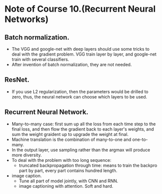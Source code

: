 # Note of Course 10.(Recurrent Neural Networks)

## Batch normalization.
- The VGG and google-net with deep layers should use some tricks to deal with the gradient problem. VGG train layer by layer, and google-net train with several classifiers.
- After invention of batch normalization, they are not needed.

## ResNet.
- If you use L2 regularization, then the parameters would be drilled to zero, thus, the neural network can choose which layers to be used.

## Recurrent Neural Network.
- Many-to-many case: first sum up all the loss from each time step to the final loss, and then flow the gradient back to each layer's weights, and sum the weight graident up to upgrade the weight at final.
- Machine translation is the combination of many-to-one and one-to-many.
- In the output layer, use sampling rather than the argmax will produce more diversity.
- To deal with the problem with too long sequence:
	- truncated backpropagation through time: means to train the backpro part by part, every part contains hundred length.
- image caption.
	- Tune all part of model jointly, with CNN and RNN.
	- image captioning with attention. Soft and hard.